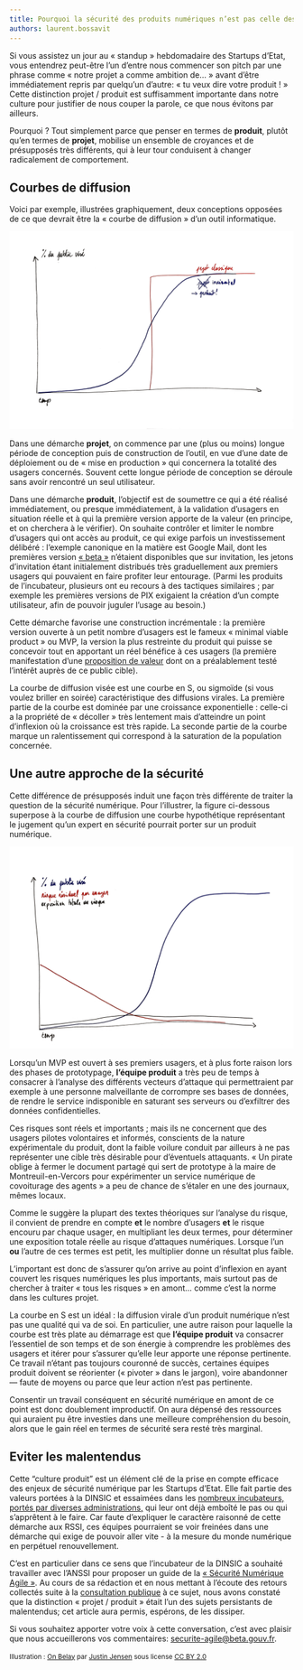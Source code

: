 ```yaml
---
title: Pourquoi la sécurité des produits numériques n’est pas celle des projets informatiques
authors: laurent.bossavit
---
```


Si vous assistez un jour au « standup » hebdomadaire des Startups d’Etat, vous entendrez peut-être l’un d’entre nous commencer son pitch par une phrase comme « notre projet a comme ambition de… » avant d’être immédiatement repris par quelqu’un d’autre: « tu veux dire votre produit ! » Cette distinction projet / produit est suffisamment importante dans notre culture pour justifier de nous couper la parole, ce que nous évitons par ailleurs.

Pourquoi ? Tout simplement parce que penser en termes de **produit**, plutôt qu’en termes de **projet**, mobilise un ensemble de croyances et de présupposés très différents, qui à leur tour conduisent à changer radicalement de comportement.

<!--more-->

## Courbes de diffusion

Voici par exemple, illustrées graphiquement, deux conceptions opposées de ce que devrait être la « courbe de diffusion » d’un outil informatique.

![Démarche projet ou démarche produit ?](/img/posts/projet-vs-produit.png)

Dans une démarche **projet**, on commence par une (plus ou moins) longue période de conception puis de construction de l’outil, en vue d’une date de déploiement ou de « mise en production » qui concernera la totalité des usagers concernés. Souvent cette longue période de conception se déroule sans avoir rencontré un seul utilisateur.

Dans une démarche **produit**, l’objectif est de soumettre ce qui a été réalisé immédiatement, ou presque immédiatement, à la validation d’usagers en situation réelle et à qui la première version apporte de la valeur (en principe, et on cherchera à le vérifier). On souhaite contrôler et limiter le nombre d’usagers qui ont accès au produit, ce qui exige parfois un investissement délibéré : l’exemple canonique en la matière est Google Mail, dont les premières version [« beta »](https://en.wikipedia.org/wiki/Perpetual_beta) n’étaient disponibles que sur invitation, les jetons d’invitation étant initialement distribués très graduellement aux premiers usagers qui pouvaient en faire profiter leur entourage. (Parmi les produits de l’incubateur, plusieurs ont eu recours à des tactiques similaires ; par exemple les premières versions de PIX exigaient la création d’un compte utilisateur, afin de pouvoir juguler l’usage au besoin.)

Cette démarche favorise une construction incrémentale : la première version ouverte à un petit nombre d’usagers est le fameux « minimal viable product » ou MVP, la version la plus restreinte du produit qui puisse se concevoir tout en apportant un réel bénéfice à ces usagers (la première manifestation d’une [proposition de valeur](https://beta.gouv.fr/2017/07/21/comment-choisir-vocabulaire-proposition-valeur.html) dont on a préalablement testé l’intérêt auprès de ce public cible).

La courbe de diffusion visée est une courbe en S, ou sigmoïde (si vous voulez briller en soirée) caractéristique des diffusions virales. La première partie de la courbe est dominée par une croissance exponentielle : celle-ci a la propriété de « décoller » très lentement mais d’atteindre un point d’inflexion où la croissance est très rapide. La seconde partie de la courbe marque un ralentissement qui correspond à la saturation de la population concernée.

## Une autre approche de la sécurité

Cette différence de présupposés induit une façon très différente de traiter la question de la sécurité numérique. Pour l’illustrer, la figure ci-dessous superpose à la courbe de diffusion une courbe hypothétique représentant le jugement qu’un expert en sécurité pourrait porter sur un produit numérique.

![Courbe de risque d'un produit](/img/posts/risque-produit.png)

Lorsqu’un MVP est ouvert à ses premiers usagers, et à plus forte raison lors des phases de prototypage, **l’équipe produit** a très peu de temps à consacrer à l’analyse des différents vecteurs d’attaque qui permettraient par exemple à une personne malveillante de corrompre ses bases de données, de rendre le service indisponible en saturant ses serveurs ou d’exfiltrer des données confidentielles.

Ces risques sont réels et importants ; mais ils ne concernent que des usagers pilotes volontaires et informés, conscients de la nature expérimentale du produit, dont la faible voilure conduit par ailleurs à ne pas représenter une cible très désirable pour d’éventuels attaquants. « Un pirate oblige à fermer le document partagé qui sert de prototype à la maire de Montreuil-en-Vercors pour expérimenter un service numérique de covoiturage des agents » a peu de chance de s’étaler en une des journaux, mêmes locaux.

Comme le suggère la plupart des textes théoriques sur l’analyse du risque, il convient de prendre en compte **et** le nombre d’usagers **et** le risque encouru par chaque usager, en multipliant les deux termes, pour déterminer une exposition totale réelle au risque d’attaques numériques. Lorsque l’un **ou** l’autre de ces termes est petit, les multiplier donne un résultat plus faible.

L’important est donc de s’assurer qu’on arrive au point d’inflexion en ayant couvert les risques numériques les plus importants, mais surtout pas de chercher à traiter « tous les risques » en amont… comme c’est la norme dans les cultures projet.

La courbe en S est un idéal : la diffusion virale d’un produit numérique n’est pas une qualité qui va de soi. En particulier, une autre raison pour laquelle la courbe est très plate au démarrage est que **l’équipe produit** va consacrer l’essentiel de son temps et de son énergie à comprendre les problèmes des usagers et itérer pour s’assurer qu’elle leur apporte une réponse pertinente. Ce travail n’étant pas toujours couronné de succès, certaines équipes produit doivent se réorienter (« pivoter » dans le jargon), voire abandonner — faute de moyens ou parce que leur action n’est pas pertinente.

Consentir un travail conséquent en sécurité numérique en amont de ce point est donc doublement improductif. On aura dépensé des ressources qui auraient pu être investies dans une meilleure compréhension du besoin, alors que le gain réel en termes de sécurité sera resté très marginal.

## Eviter les malentendus

Cette “culture produit” est un élément clé de la prise en compte efficace des enjeux de sécurité numérique par les Startups d’Etat. Elle fait partie des valeurs portées à la DINSIC et essaimées dans les [nombreux incubateurs, portés par diverses administrations,](https://beta.gouv.fr/incubateurs/) qui leur ont déjà emboîté le pas ou qui s’apprêtent à le faire. Car faute d’expliquer le caractère raisonné de cette démarche aux RSSI, ces équipes pourraient se voir freinées dans une démarche qui exige de pouvoir aller vite - à la mesure du monde numérique en perpétuel renouvellement.

C’est en particulier dans ce sens que l’incubateur de la DINSIC a souhaité travailler avec l’ANSSI pour proposer un guide de la [« Sécurité Numérique Agile »](https://betagouv.gitbooks.io/securite-numerique-agile/). Au cours de sa rédaction et en nous mettant à l’écoute des retours collectés suite à la [consultation publique](https://democracyos.consultation.etalab.gouv.fr/secnumagile/topic/597064afdb768b751899e575) à ce sujet, nous avons constaté que la distinction « projet / produit » était l’un des sujets persistants de malentendus; cet article aura permis, espérons, de les dissiper.

Si vous souhaitez apporter votre voix à cette conversation, c’est avec plaisir que nous accueillerons vos commentaires: [securite-agile@beta.gouv.fr](mailto:securite-agile@beta.gouv.fr).

<small>Illustration : <a title="On Belay" href="https://www.flickr.com/photos/justinjensen/5036776310/">On Belay</a> par <a href="https://www.flickr.com/photos/justinjensen/">Justin Jensen</a> sous license <a href="https://creativecommons.org/licenses/by/2.0/">CC BY 2.0</a></small>
